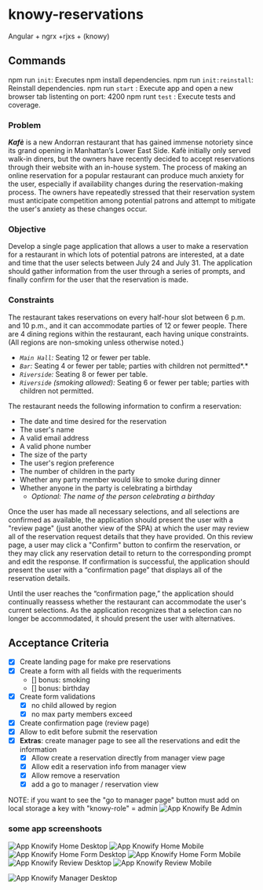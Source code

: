 # knowy-reservations
Angular + ngrx +rjxs +  (knowy)

## Commands

npm run `init`: Executes npm install dependencies.
npm run `init:reinstall`: Reinstall dependencies.
npm run `start` : Execute app and open a new browser tab listenting on port: 4200
npm runt `test` : Execute tests and coverage.

### Problem

***********Kafè*********** is a new Andorran restaurant that has gained immense notoriety since its grand opening in Manhattan’s Lower East Side. Kafè initially only served walk-in diners, but the owners have recently decided to accept reservations through their website with an in-house system. The process of making an online reservation for a popular restaurant can produce much anxiety for the user, especially if availability changes during the reservation-making process. The owners have repeatedly stressed that their reservation system must anticipate competition among potential patrons and attempt to mitigate the user's anxiety as these changes occur.

### Objective

Develop a single page application that allows a user to make a reservation for a restaurant in which lots of potential patrons are interested, at a date and time that the user selects between July 24 and July 31. The application should gather information from the user through a series of prompts, and finally confirm for the user that the reservation is made.

### Constraints

The restaurant takes reservations on every half-hour slot between 6 p.m. and 10 p.m., and it can accommodate parties of 12 or fewer people.  There are 4 dining regions within the restaurant, each having unique constraints. (All regions are non-smoking unless otherwise noted.)

- *`Main Hall`:* Seating 12 or fewer per table.
- *`Bar`:* Seating 4 or fewer per table; parties with children not permitted*.*
- *`Riverside`:* Seating 8 or fewer per table.
- *`Riverside` (smoking allowed):* Seating 6 or fewer per table; parties with children not permitted.

The restaurant needs the following information to confirm a reservation:

- The date and time desired for the reservation
- The user's name
- A valid email address
- A valid phone number
- The size of the party
- The user's region preference
- The number of children in the party
- Whether any party member would like to smoke during dinner
- Whether anyone in the party is celebrating a birthday
    - *Optional: The name of the person celebrating a birthday*

Once the user has made all necessary selections, and all selections are confirmed as available, the application should present the user with a "review page" (just another view of the SPA) at which the user may review all of the reservation request details that they have provided. On this review page, a user may click a "Confirm" button to confirm the reservation, or they may click any reservation detail to return to the corresponding prompt and edit the response. If confirmation is successful, the application should present the user with a “confirmation page” that displays all of the reservation details.

Until the user reaches the “confirmation page,” the application should continually reassess whether the restaurant can accommodate the user's current selections. As the application recognizes that a selection can no longer be accommodated, it should present the user with alternatives.

## Acceptance Criteria

- [x] Create landing page for make pre reservations
- [x] Create a form with all fields with the requeriments
    - [] bonus: smoking
    - [] bonus: birthday
- [x] Create form validations
    - [x] no child allowed by region
    - [x] no max party members exceed
- [x] Create confirmation page (review page)
- [x] Allow to edit before submit the reservation
- [x] **Extras**: create manager page to see all the reservations and edit the information
    - [x] Allow create a reservation directly from manager view page
    - [x] Allow edit a reservation info from manager view
    - [x] Allow remove a reservation
    - [x] add a go to manager / reservation view

NOTE: if you want to see the "go to manager page" button must add on local storage a key with "knowy-role" = admin
![App Knowify Be Admin](./readme_assets/knowy-reservations-be-admin.png)

### some app screenshoots

![App Knowify Home Desktop](./readme_assets/knowy-reservations-home-admin-desktop.png)
![App Knowify Home Mobile](./readme_assets/knowy-reservations-home-admin-mobile.png)
![App Knowify Home Form Desktop](./readme_assets/knowy-reservations-reservation-form-desktop.png)
![App Knowify Home Form Mobile](./readme_assets/knowy-reservations-reservation-form-mobile.png)
![App Knowify Review Desktop](./readme_assets/knowy-reservations-review-admin-desktop.png)
![App Knowify Review Mobile](./readme_assets/knowy-reservations-review-admin-mobile.png)

![App Knowify Manager Desktop](./readme_assets/knowy-reservations-manager-admin-desktop.png)
